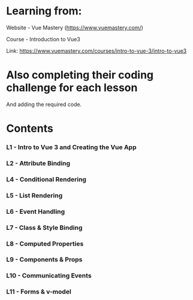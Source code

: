 # Learning from:

Website - Vue Mastery (https://www.vuemastery.com/)

Course - Introduction to Vue3

Link:
https://www.vuemastery.com/courses/intro-to-vue-3/intro-to-vue3

# Also completing their coding challenge for each lesson

And adding the required code.

# Contents

### L1 - Intro to Vue 3 and Creating the Vue App

### L2 - Attribute Binding

### L4 - Conditional Rendering

### L5 - List Rendering

### L6 - Event Handling

### L7 - Class & Style Binding

### L8 - Computed Properties

### L9 - Components & Props

### L10 - Communicating Events

### L11 - Forms & v-model
